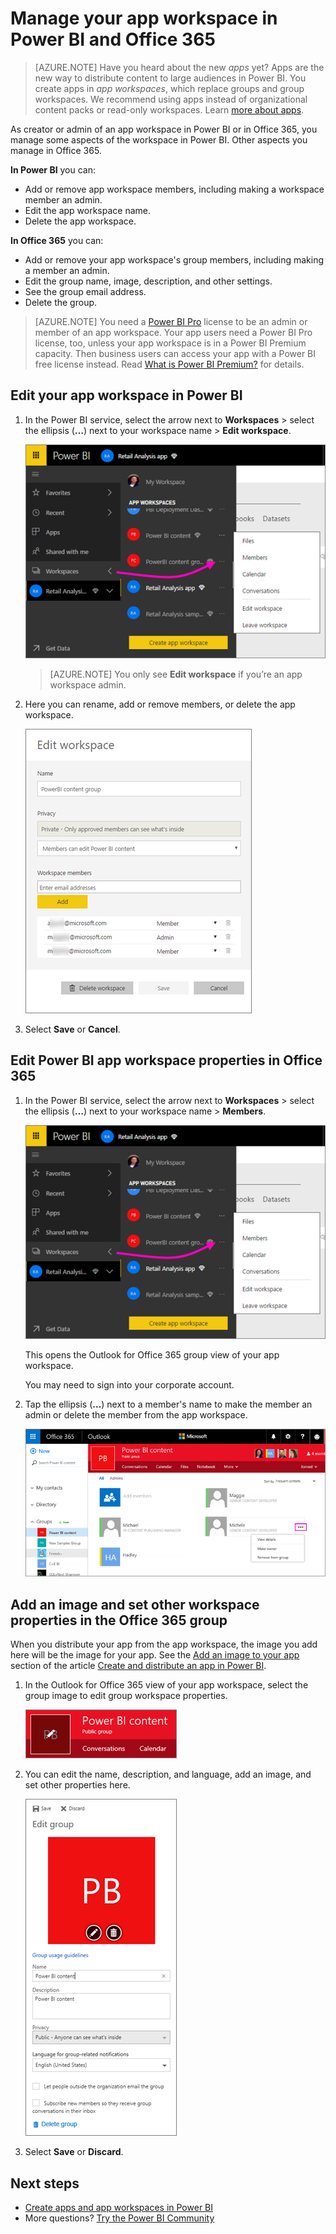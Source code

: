 <properties 
   pageTitle="Manage your app workspace in Power BI and Office 365"
   description="App workspaces in Power BI are a collaborative experience built on Office 365 groups. Manage your app workspaces in Power BI and also in Office 365."
   services="powerbi" 
   documentationCenter="" 
   authors="maggiesMSFT" 
   manager="erikre" 
   backup="ajayan"
   editor=""
   tags=""
   qualityFocus="no"
   qualityDate=""/>
 
<tags
   ms.service="powerbi"
   ms.devlang="NA"
   ms.topic="article"
   ms.tgt_pltfrm="NA"
   ms.workload="powerbi"
   ms.date="05/30/2017"
   ms.author="maggies"/>
# Manage your app workspace in Power BI and Office 365

> [AZURE.NOTE] Have you heard about the new *apps* yet? Apps are the new way to distribute content to large audiences in Power BI. You create apps in *app workspaces*, which replace groups and group workspaces. We recommend using apps instead of organizational content packs or read-only workspaces. Learn [more about apps](powerbi-service-what-are-apps.md).

As creator or admin of an app workspace in Power BI or in Office 365, you manage some aspects of the workspace in Power BI. Other aspects you manage in Office 365. 

**In Power BI** you can:

-   Add or remove app workspace members, including making a workspace member an admin.
-   Edit the app workspace name.
-   Delete the app workspace.

**In Office 365** you can:

-   Add or remove your app workspace's group members, including making a member an admin.
-   Edit the group name, image, description, and other settings.
-   See the group email address.
-   Delete the group.

> [AZURE.NOTE] You need a [Power BI Pro](powerbi-power-bi-pro-content-what-is-it.md) license to be an admin or member of an app workspace. Your app users need a Power BI Pro license, too, unless your app workspace is in a Power BI Premium capacity. Then business users can access your app with a Power BI free license instead. Read [What is Power BI Premium?](https://aka.ms/changethislink) for details.

## Edit your app workspace in Power BI

1.  In the Power BI service, select the arrow next to **Workspaces** > select the ellipsis (**…**) next to your workspace name > **Edit workspace**. 

    ![](media/powerbi-service-manage-your-group-in-power-bi-and-office-365/power-bi-app-ellipsis.png)

    > [AZURE.NOTE] You only see **Edit workspace** if you’re an app workspace admin.

3.  Here you can rename, add or remove members, or delete the app workspace. 

    ![](media/powerbi-service-manage-your-group-in-power-bi-and-office-365/power-bi-app-edit-workspace.png)

4.  Select **Save** or **Cancel**.

## Edit Power BI app workspace properties in Office 365 

1.  In the Power BI service, select the arrow next to **Workspaces** > select the ellipsis (**…**) next to your workspace name > **Members**. 

    ![](media/powerbi-service-manage-your-group-in-power-bi-and-office-365/power-bi-app-ellipsis.png)

    This opens the Outlook for Office 365 group view of your app workspace.

    You may need to sign into your corporate account.

3.  Tap the ellipsis (**…**) next to a member's name to make the member an admin or delete the member from the app workspace. 

    ![](media/powerbi-service-manage-your-group-in-power-bi-and-office-365/pbi_managegroupo365.png)


## Add an image and set other workspace properties in the Office 365 group

When you distribute your app from the app workspace, the image you add here will be the image for your app. See the [Add an image to your app](powerbi-service-create-apps.md#add-an-image-to-your-app-optional) section of the article [Create and distribute an app in Power BI](powerbi-service-create-apps.md).

1.  In the Outlook for Office 365 view of your app workspace, select the group image to edit group workspace properties.

    ![](media/powerbi-service-manage-your-group-in-power-bi-and-office-365/pbi_editgroupo365.png)

2.  You can edit the name, description, and language, add an image, and set other properties here.

    ![](media/powerbi-service-manage-your-group-in-power-bi-and-office-365/pbi_editgrpo365dialog.png)

3.  Select **Save** or **Discard**.

## Next steps

- [Create apps and app workspaces in Power BI](powerbi-service-create-apps.md)
- More questions? [Try the Power BI Community](http://community.powerbi.com/)
